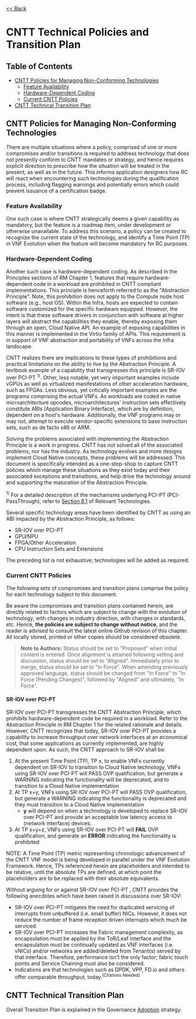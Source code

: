 [<< Back](https://cntt-n.github.io/CNTT/)
# CNTT Technical Policies and Transition Plan

## Table of Contents
* [CNTT Policies for Managing Non-Conforming Technologies ](#7.1) 
  * [Feature Availability](#7.1.1)
  * [Hardware-Dependent Coding](#7.1.2)
  * [Current CNTT Policies](#7.1.3)
* [CNTT Technical Transition Plan ](#7.2) 

<a name="7.1"></a>
## CNTT Policies for Managing Non-Conforming Technologies

There are multiple situations where a policy, comprised of one or more compromises and/or transitions is required to address technology that does not presently conform to CNTT mandates or strategy, and hence requires explicit direction to prescribe how the situation will be treated in the present, as well as in the future. This informs application designers how RC will react when encountering such technologies during the qualification process, including flagging warnings and potentially errors which could prevent issuance of a certification badge. 

<a name="7.1.1"></a>
### Feature Availability
One such case is where CNTT strategically deems a given capability as mandatory, but the feature is a roadmap item, under development or otherwise unavailable. To address this scenario, a policy can be created to recognize the current state of the technology, and identify a Time Point (TP) in VNF Evolution when the feature will become mandatory for RC purposes.

<a name="7.1.2"></a>
### Hardware-Dependent Coding
Another such case is hardware-dependent coding. As described in the Principles sections of RM Chapter 1, features that require hardware-dependent code in a workload are prohibited in CNTT compliant implementations. This principle is henceforth referred to as the "Abstraction Principle". Note, this prohibition does not apply to the Compute node host software (e.g., host OS). Within the Infra, hosts are expected to contain software customized for the specific hardware equipped. However, the intent is that these software drivers in conjunction with software at higher layers will abstract the capabilities they enable, thereby exposing them through an open, Cloud Native API. An example of exposing capabilities in this manner is implemented in the Virtio family of APIs. This requirement is in support of VNF abstraction and portability of VNFs across the Infra landscape.

CNTT realizes there are implications to these types of prohibitions and practical limitations on the ability to live by the Abstraction Principle. A textbook example of a capability that transgresses this principle is SR-IOV over PCI-PT <sup>1)</sup>. Other, less notable, yet very important examples include vGPUs as well as virtualized manifestations of other acceleration hardware, such as FPGAs. Less obvious, yet critically important examples are the programs comprising the actual VNFs. As workloads are coded in native microarchitecture opcodes, microarchitectures' instruction sets effectively constitute ABIs (Application Binary Interface), which are by definition, dependent on a host's hardware. Additionally, the VNF programs may or may not, attempt to execute vendor-specific extensions to base instruction sets, such as de facto x86 or ARM.

Solving the problems associated with implementing the Abstraction Principle is a work in progress. CNTT has not solved all of the associated problems, nor has the industry. As technology evolves and more designs implement Cloud Native concepts, these problems will be addressed. This document is specifically intended as a one-stop-shop to capture CNTT policies which manage these situations as they exist today and their associated exceptions and transitions, and help drive the technology around and supporting the maturation of the Abstraction Principle.

<sup>1)</sup> For a detailed description of the mechanisms underlying PCI-PT (PCI-PassThrough), refer to [Section 8.1](https://github.com/cntt-n/CNTT/blob/master/doc/tech/technologies.md#8.1) of Relevant Technologies.

Several specific technology areas have been identified by CNTT as using an ABI impacted by the Abstraction Principle, as follows:
- SR-IOV over PCI-PT
- GPU/NPU
- FPGA/Other Acceleration
- CPU Instruction Sets and Extensions

The preceding list is not exhaustive; technologies will be added as required.

<a name="7.1.3"></a>
### Current CNTT Policies

The following sets of compromises and transition plans comprise the policy for each technology subject to this document.

Be aware the compromises and transition plans contained herein, are directly related to factors which are subject to change with the evolution of technology, with changes in industry direction, with changes in standards, etc. Hence, **the policies are subject to change without notice**, and the reader is advised to consult the latest online Github revision of this chapter. All locally stored, printed or other copies should be considered obsolete.

> **Note to Authors:** Status should be set to "Proposed" when initial content is entered. Once alignment is attained following vetting and discussion, status should be set to "Aligned". Immediately prior to merge, status should be set to "In Force". When amending previously approved language, status should be changed from "In Force" to "In Force (Pending Changes)", followed by "Aligned" and ultimately, "In Force".

<a name="7.1.3.1"></a>
#### SR-IOV over PCI-PT

SR-IOV over PCI-PT transgresses the CNTT Abstraction Principle, which prohibits hardware-dependent code be required in a workload. Refer to the Abstraction Principle in RM Chapter 1 for the related rationale and details. However, CNTT recognizes that today, SR-IOV over PCI-PT provides a capability to increase throughput over network interfaces at an economical cost, that some applications as currently implemented, are highly dependent upon. As such, the CNTT approach to SR-IOV shall be:

1. At the present Time Point (TP), TP x, to enable VNFs currently dependent on SR-IOV to transition to Cloud Native technology, VNFs using SR-IOV over PCI-PT will PASS OVP qualification, but generate a WARNING indicating the functionality will be deprecated, and to transition to a Cloud Native implementation
1. At TP x+y, VNFs using SR-IOV over PCI-PT will PASS OVP qualification, but generate a WARNING indicating the functionality is deprecated and they must transition to a Cloud Native implementation
    - **y** will depend on when a technology is developed to replace SR-IOV over PCI-PT and provide an acceptable low latency access to (network interface) devices.
1. At TP x+y+z, VNFs using SR-IOV over PCI-PT will **FAIL** OVP qualification, and generate an **ERROR** indicating the functionality is prohibited

NOTE: A Time Point (TP) metric representing chronologic advancement of the CNTT VNF model is being developed in parallel under the VNF Evolution Framework. Hence, TPs referenced herein are placeholders and intended to be relative, until the absolute TPs are defined, at which point the placeholders are to be replaced with their absolute equivalents.

Without arguing for or against SR-IOV over PCI-PT , CNTT provides the following anecdotes which have been raised in discussions over SR-IOV:
- SR-IOV over PCI-PT mitigates the need for duplicated servicing of interrupts from unbuffered (i.e. small buffer) NICs. However, it does not reduce the number of frame reception driven interrupts which much be serviced.
- SR-IOV over PCI-PT increases the Fabric management complexity, as encapsulation must be applied by the ToR/Leaf interface and the encapsulation must be continually updated as VNF interfaces (i.e. vNICs) and/or networks are added/deleted from Tenant(s) served by that interface. Therefore, performance isn't the only factor; fabric touch points and Service Chaining must also be considered.
- Indications are that technologies such as DPDK, VPP, FD.io and others offer comparable throughput, today.<sup>(Citations Needed)</sup>

<a name="7.2"></a>
## CNTT Technical Transition Plan

Overall Transition Plan is explained in the Governance [Adoption](../gov/chapters/chapter09.md#9.3) strategy.
